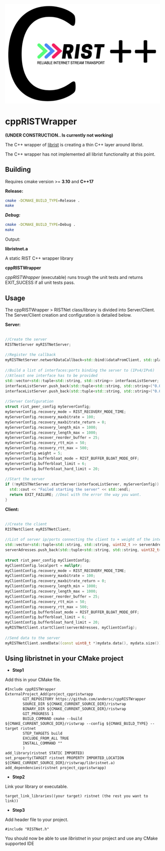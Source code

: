 ![librist logo](cpprist.jpg)

# cppRISTWrapper


**(UNDER CONSTRUCTION.. Is currently not working)**



The C++ wrapper of [librist](https://code.videolan.org/rist/librist) is creating a thin C++ layer around librist.

The C++ wrapper has not implemented all librist functionality at this point.


## Building

Requires cmake version >= **3.10** and **C++17**

**Release:**

```sh
cmake -DCMAKE_BUILD_TYPE=Release .
make
```

***Debug:***

```sh
cmake -DCMAKE_BUILD_TYPE=Debug .
make
```

Output: 

**libristnet.a**

A static RIST C++ wrapper library 
 
**cppRISTWrapper**

*cppRISTWrapper* (executable) runs trough the unit tests and returns EXIT_SUCESS if all unit tests pass.

## Usage

The cppRISTWrapper > RISTNet class/library is divided into Server/Client. The Server/Client creation and configuration is detailed below.

**Server:**

```cpp
 
//Create the server 
RISTNetServer myRISTNetServer;

//Register the callback  
myRISTNetServer.networkDataCallback=std::bind(&dataFromClient, std::placeholders::_1, std::placeholders::_2, std::placeholders::_3);

//Build a list of interfaces:ports binding the server to (IPv4/IPv6)
//Atleast one interface has to be provided
std::vector<std::tuple<std::string, std::string>> interfaceListServer;
interfaceListServer.push_back(std::tuple<std::string, std::string>("0.0.0.0", "8000"));
interfaceListServer.push_back(std::tuple<std::string, std::string>("0.0.0.0", "9000"));

//Server Configuration
struct rist_peer_config myServerConfig;
myServerConfig.recovery_mode = RIST_RECOVERY_MODE_TIME;
myServerConfig.recovery_maxbitrate = 100;
myServerConfig.recovery_maxbitrate_return = 0;
myServerConfig.recovery_length_min = 1000;
myServerConfig.recovery_length_max = 1000;
myServerConfig.recover_reorder_buffer = 25;
myServerConfig.recovery_rtt_min = 50;
myServerConfig.recovery_rtt_max = 500;
myServerConfig.weight = 5;
myServerConfig.bufferbloat_mode = RIST_BUFFER_BLOAT_MODE_OFF;
myServerConfig.bufferbloat_limit = 6;
myServerConfig.bufferbloat_hard_limit = 20;

//Start the server
if (!myRISTNetServer.startServer(interfaceListServer, myServerConfig)) {
  std::cout << "Failed starting the server" << std::endl;
  return EXIT_FAILURE; //Deal with the error the way you want.
}

```

**Client:**

```cpp

//Create the client
RISTNetClient myRISTNetClient;

//List of server ip/ports connecting the client to + weight of the interfaces
std::vector<std::tuple<std::string, std::string, uint32_t >> serverAdresses;
serverAdresses.push_back(std::tuple<std::string, std::string, uint32_t>("127.0.0.1", "8000", 5));

struct rist_peer_config myClientConfig;
myClientConfig.localport = nullptr;
myClientConfig.recovery_mode = RIST_RECOVERY_MODE_TIME;
myClientConfig.recovery_maxbitrate = 100;
myClientConfig.recovery_maxbitrate_return = 0;
myClientConfig.recovery_length_min = 1000;
myClientConfig.recovery_length_max = 1000;
myClientConfig.recover_reorder_buffer = 25;
myClientConfig.recovery_rtt_min = 50;
myClientConfig.recovery_rtt_max = 500;
myClientConfig.bufferbloat_mode = RIST_BUFFER_BLOAT_MODE_OFF;
myClientConfig.bufferbloat_limit = 6;
myClientConfig.bufferbloat_hard_limit = 20;
myRISTNetClient.startClient(serverAdresses, myClientConfig);

//Send data to the server 
myRISTNetClient.sendData((const uint8_t *)mydata.data(), mydata.size());

```

## Using libristnet in your CMake project

* **Step1** 

Add this in your CMake file.

```
#Include cppRISTWrapper
ExternalProject_Add(project_cppristwrapp
        GIT_REPOSITORY https://github.com/andersc/cppRISTWrapper
        SOURCE_DIR ${CMAKE_CURRENT_SOURCE_DIR}/ristwrap
        BINARY_DIR ${CMAKE_CURRENT_SOURCE_DIR}/ristwrap
        GIT_PROGRESS 1
        BUILD_COMMAND cmake --build ${CMAKE_CURRENT_SOURCE_DIR}/ristwrap --config ${CMAKE_BUILD_TYPE} --target ristnet
        STEP_TARGETS build
        EXCLUDE_FROM_ALL TRUE
        INSTALL_COMMAND ""
        )
add_library(ristnet STATIC IMPORTED)
set_property(TARGET ristnet PROPERTY IMPORTED_LOCATION ${CMAKE_CURRENT_SOURCE_DIR}/ristwrap/libristnet.a)
add_dependencies(ristnet project_cppristwrapp)
```

* **Step2**

Link your library or executable.

```
target_link_libraries((your target) ristnet (the rest you want to link)) 
```

* **Step3** 

Add header file to your project.

```
#include "RISTNet.h"
```

You should now be able to use *libristnet* in your project and use any CMake supported IDE
